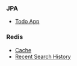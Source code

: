 ### JPA
* [Todo App](https://github.com/Tetsuya3850/spring-jpa-todo/tree/master/src/main/java/com/example/todo)

### Redis
* [Cache](https://github.com/Tetsuya3850/Spring-Redis-Cache/tree/master/src/main/java/com/example/rediscache)
* [Recent Search History](https://github.com/Tetsuya3850/Recent-Search-History-Spring-Redis/tree/master/src/main/java/com/example/recentsearch)
